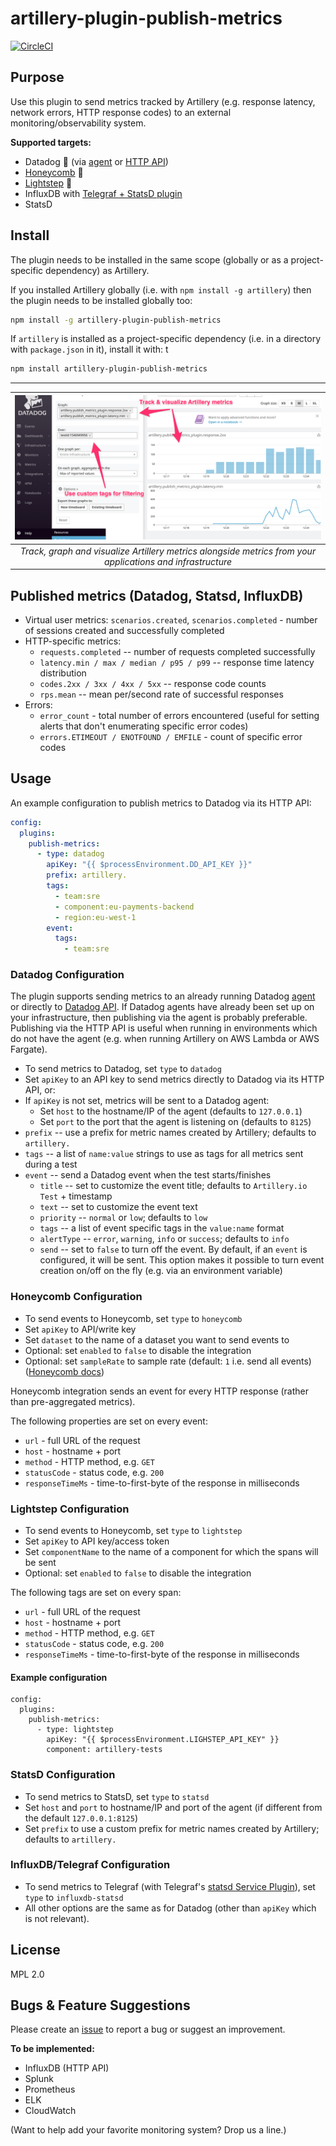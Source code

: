 # artillery-plugin-publish-metrics

[![CircleCI](https://circleci.com/gh/artilleryio/artillery-plugin-publish-metrics.svg?style=svg)](https://circleci.com/gh/artilleryio/artillery-plugin-publish-metrics)

## Purpose

Use this plugin to send metrics tracked by Artillery (e.g. response latency, network errors, HTTP response codes) to an external monitoring/observability system.

**Supported targets:**

- Datadog :dog: (via [agent](https://docs.datadoghq.com/agent/) or [HTTP API](https://docs.datadoghq.com/api/))
- [Honeycomb](https://honeycomb.io) :bee:
- [Lightstep](https://lightstep.com) 🔦
- InfluxDB with [Telegraf + StatsD plugin](https://github.com/influxdata/telegraf/tree/master/plugins/inputs/statsd)
- StatsD


## Install

The plugin needs to be installed in the same scope (globally or as a project-specific dependency) as Artillery.

If you installed Artillery globally (i.e. with `npm install -g artillery`) then the plugin needs to be installed globally too:

```sh
npm install -g artillery-plugin-publish-metrics
```

If `artillery` is installed as a project-specific dependency (i.e. in a directory with `package.json` in it), install it with:
t
```sh
npm install artillery-plugin-publish-metrics
```

----
| ![Datadog example](./doc/datadog.png) |
|:--:|
| *Track, graph and visualize Artillery metrics alongside metrics from your applications and infrastructure* |

## Published metrics (Datadog, Statsd, InfluxDB)

- Virtual user metrics: `scenarios.created`, `scenarios.completed` - number of sessions created and successfully completed
- HTTP-specific metrics:
  - `requests.completed` -- number of requests completed successfully
  - `latency.min / max / median / p95 / p99` -- response time latency distribution
  - `codes.2xx / 3xx / 4xx / 5xx` -- response code counts
  - `rps.mean` -- mean per/second rate of successful responses
- Errors:
  - `error_count` - total number of errors encountered (useful for setting alerts that don't enumerating specific error codes)
  - `errors.ETIMEOUT / ENOTFOUND / EMFILE` - count of specific error codes


## Usage

An example configuration to publish metrics to Datadog via its HTTP API:

```yaml
config:
  plugins:
    publish-metrics:
      - type: datadog
        apiKey: "{{ $processEnvironment.DD_API_KEY }}"
        prefix: artillery.
        tags:
          - team:sre
          - component:eu-payments-backend
          - region:eu-west-1
        event:
          tags:
            - team:sre
```

### Datadog Configuration

The plugin supports sending metrics to an already running Datadog [agent](https://docs.datadoghq.com/agent/) or directly to [Datadog API](https://docs.datadoghq.com/api/). If Datadog agents have already been set up on your infrastructure, then publishing via the agent is probably preferable. Publishing via the HTTP API is useful when running in environments which do not have the agent (e.g. when running Artillery on AWS Lambda or AWS Fargate).

- To send metrics to Datadog, set `type` to `datadog`
- Set `apiKey` to an API key to send metrics directly to Datadog via its HTTP API, or:
- If `apiKey` is not set, metrics will be sent to a Datadog agent:
  - Set `host` to the hostname/IP of the agent (defaults to `127.0.0.1`)
  - Set `port` to the port that the agent is listening on (defaults to `8125`)
- `prefix` -- use a prefix for metric names created by Artillery; defaults to `artillery.`
- `tags` -- a list of `name:value` strings to use as tags for all metrics sent during a test
- `event` -- send a Datadog event when the test starts/finishes
  - `title` -- set to customize the event title; defaults to `Artillery.io Test` + timestamp
  - `text` -- set to customize the event text
  - `priority` -- `normal` or `low`; defaults to `low`
  - `tags` -- a list of event specific tags in the `value:name` format
  - `alertType` -- `error`, `warning`, `info` or `success`; defaults to `info`
  - `send` -- set to `false` to turn off the event. By default, if an `event` is configured, it will be sent. This option makes it possible to turn event creation on/off on the fly (e.g. via an environment variable)

### Honeycomb Configuration

- To send events to Honeycomb, set `type` to `honeycomb`
- Set `apiKey` to API/write key
- Set `dataset` to the name of a dataset you want to send events to
- Optional: set `enabled` to `false` to disable the integration
- Optional: set `sampleRate` to sample rate (default: `1` i.e. send all events) ([Honeycomb docs](https://doc.esdoc.org/github.com/honeycombio/libhoney-js/class/src/libhoney.js~Libhoney.html#instance-set-sampleRate))

Honeycomb integration sends an event for every HTTP response (rather than pre-aggregated metrics).

The following properties are set on every event:

- `url` - full URL of the request
- `host` - hostname + port
- `method` - HTTP method, e.g. `GET`
- `statusCode` - status code, e.g. `200`
- `responseTimeMs` - time-to-first-byte of the response in milliseconds

### Lightstep Configuration

- To send events to Honeycomb, set `type` to `lightstep`
- Set `apiKey` to API key/access token
- Set `componentName` to the name of a component for which the spans will be sent
- Optional: set `enabled` to `false` to disable the integration

The following tags are set on every span:

- `url` - full URL of the request
- `host` - hostname + port
- `method` - HTTP method, e.g. `GET`
- `statusCode` - status code, e.g. `200`
- `responseTimeMs` - time-to-first-byte of the response in milliseconds



#### Example configuration

```
config:
  plugins:
    publish-metrics:
      - type: lightstep
        apiKey: "{{ $processEnvironment.LIGHSTEP_API_KEY" }}
        component: artillery-tests
```

### StatsD Configuration

- To send metrics to StatsD, set `type` to `statsd`
- Set `host` and `port` to hostname/IP and port of the agent (if different from the default `127.0.0.1:8125`)
- Set `prefix` to use a custom prefix for metric names created by Artillery; defaults to `artillery.`

### InfluxDB/Telegraf Configuration

- To send metrics to Telegraf (with Telegraf's [statsd Service Plugin](https://github.com/influxdata/telegraf/tree/master/plugins/inputs/statsd)), set `type` to `influxdb-statsd`
- All other options are the same as for Datadog (other than `apiKey` which is not relevant).

## License

MPL 2.0

## Bugs & Feature Suggestions

Please create an [issue](https://github.com/artilleryio/artillery/issues) to report a bug or suggest an improvement.

**To be implemented:**

- InfluxDB (HTTP API)
- Splunk
- Prometheus
- ELK
- CloudWatch

(Want to help add your favorite monitoring system? Drop us a line.)
